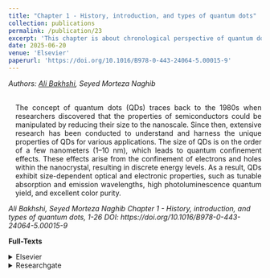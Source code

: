 ```yaml
---
title: "Chapter 1 - History, introduction, and types of quantum dots"
collection: publications
permalink: /publication/23
excerpt: 'This chapter is about chronological perspective of quantum dots.'
date: 2025-06-20
venue: 'Elsevier'
paperurl: 'https://doi.org/10.1016/B978-0-443-24064-5.00015-9'
---
```

<address class="author">Authors: <a rel="author" href="https://bakhshiali.github.io">Ali Bakhshi</a>, Seyed Morteza Naghib
</address><br>

<p align="justify" style="padding-left: 1em">
The concept of quantum dots (QDs) traces back to the 1980s when researchers discovered that the properties of semiconductors 
  could be manipulated by reducing their size to the nanoscale. Since then, extensive research has been conducted to understand 
  and harness the unique properties of QDs for various applications. The size of QDs is on the order of a few nanometers (1–10 nm), 
  which leads to quantum confinement effects. These effects arise from the confinement of electrons and holes within the nanocrystal, 
  resulting in discrete energy levels. As a result, QDs exhibit size-dependent optical and electronic properties, such as tunable 
  absorption and emission wavelengths, high photoluminescence quantum yield, and excellent color purity.
</p>
<cite> Ali Bakhshi, Seyed Morteza Naghib
Chapter 1 - History, introduction, and types of quantum dots, 1-26
DOI: https://doi.org/10.1016/B978-0-443-24064-5.00015-9
</cite>

<b>Full-Texts</b>
<details>
<summary>Elsevier</summary>
  <a href="https://www.sciencedirect.com/science/article/abs/pii/B9780443240645000159"> https://www.sciencedirect.com/science/article/abs/pii/B9780443240645000159 </a>
</details>
<details>
<summary>Researchgate</summary>
  <a href="https://www.researchgate.net/publication/392884930_History_introduction_and_types_of_quantum_dots"> https://www.researchgate.net/publication/392884930_History_introduction_and_types_of_quantum_dots </a>
</details>
